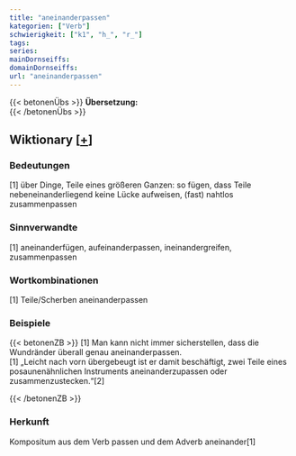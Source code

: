 ```yaml
---
title: "aneinanderpassen"
kategorien: ["Verb"]
schwierigkeit: ["k1", "h_", "r_"]
tags:
series:
mainDornseiffs:
domainDornseiffs:
url: "aneinanderpassen"
---
```


{{< betonenÜbs >}}
**Übersetzung:**  
{{< /betonenÜbs >}}

## Wiktionary [[+](https://de.wiktionary.org/wiki/aneinanderpassen)]

### Bedeutungen
[1] über Dinge, Teile eines größeren Ganzen: so fügen, dass Teile nebeneinanderliegend keine Lücke aufweisen, (fast) nahtlos zusammenpassen  

### Sinnverwandte
[1] aneinanderfügen, aufeinanderpassen, ineinandergreifen, zusammenpassen  

### Wortkombinationen
[1] Teile/Scherben aneinanderpassen  

### Beispiele
{{< betonenZB >}}
[1] Man kann nicht immer sicherstellen, dass die Wundränder überall genau aneinanderpassen.  
[1] „Leicht nach vorn übergebeugt ist er damit beschäftigt, zwei Teile eines posaunenähnlichen Instruments aneinanderzupassen oder zusammenzustecken.“[2]  

{{< /betonenZB >}}
### Herkunft
Kompositum aus dem Verb passen und dem Adverb aneinander[1]  


